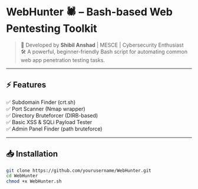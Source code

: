 # WebHunter 🕷️ – Bash-based Web Pentesting Toolkit

> 🔐 Developed by **Shibil Anshad** | MESCE | Cybersecurity Enthusiast  
> 🛠️ A powerful, beginner-friendly Bash script for automating common web app penetration testing tasks.

---

## ⚡ Features

✅ Subdomain Finder (crt.sh)  
✅ Port Scanner (Nmap wrapper)  
✅ Directory Bruteforcer (DIRB-based)  
✅ Basic XSS & SQLi Payload Tester  
✅ Admin Panel Finder (path bruteforce)

---

## 📥 Installation

```bash
git clone https://github.com/yourusername/WebHunter.git
cd WebHunter
chmod +x WebHunter.sh
